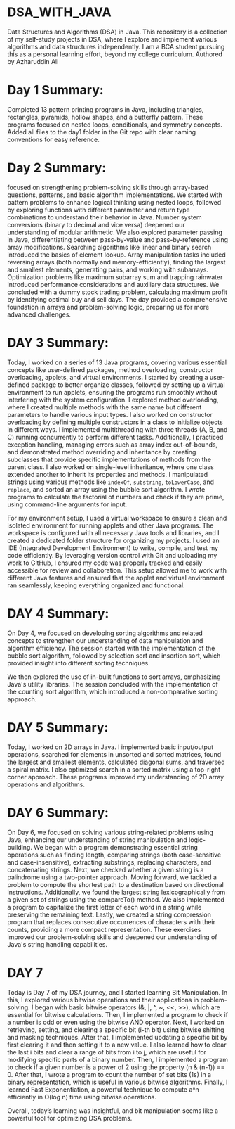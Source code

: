 # DSA_WITH_JAVA
Data Structures and Algorithms (DSA) in Java. This repository is a collection of my self-study projects in DSA, where I explore and implement various algorithms and data structures independently. I am a BCA student pursuing this as a personal learning effort, beyond my college curriculum. Authored by Azharuddin Ali

# Day 1 Summary:
Completed 13 pattern printing programs in Java, including triangles, rectangles, pyramids, hollow shapes, and a butterfly pattern. These programs focused on nested loops, conditionals, and symmetry concepts. Added all files to the day1 folder in the Git repo with clear naming conventions for easy reference.

# Day 2 Summary:
 focused on strengthening problem-solving skills through array-based questions, patterns, and basic algorithm implementations. We started with pattern problems to enhance logical thinking using nested loops, followed by exploring functions with different parameter and return type combinations to understand their behavior in Java. Number system conversions (binary to decimal and vice versa) deepened our understanding of modular arithmetic. We also explored parameter passing in Java, differentiating between pass-by-value and pass-by-reference using array modifications. Searching algorithms like linear and binary search introduced the basics of element lookup. Array manipulation tasks included reversing arrays (both normally and memory-efficiently), finding the largest and smallest elements, generating pairs, and working with subarrays. Optimization problems like maximum subarray sum and trapping rainwater introduced performance considerations and auxiliary data structures. We concluded with a dummy stock trading problem, calculating maximum profit by identifying optimal buy and sell days. The day provided a comprehensive foundation in arrays and problem-solving logic, preparing us for more advanced challenges.

 # DAY 3 Summary:
 Today, I worked on a series of 13 Java programs, covering various essential concepts like user-defined packages, method overloading, constructor overloading, applets, and virtual environments. I started by creating a user-defined package to better organize classes, followed by setting up a virtual environment to run applets, ensuring the programs run smoothly without interfering with the system configuration. I explored method overloading, where I created multiple methods with the same name but different parameters to handle various input types. I also worked on constructor overloading by defining multiple constructors in a class to initialize objects in different ways. I implemented multithreading with three threads (A, B, and C) running concurrently to perform different tasks. Additionally, I practiced exception handling, managing errors such as array index out-of-bounds, and demonstrated method overriding and inheritance by creating subclasses that provide specific implementations of methods from the parent class. I also worked on single-level inheritance, where one class extended another to inherit its properties and methods. I manipulated strings using various methods like `indexOf`, `substring`, `toLowerCase`, and `replace`, and sorted an array using the bubble sort algorithm. I wrote programs to calculate the factorial of numbers and check if they are prime, using command-line arguments for input. 

For my environment setup, I used a virtual workspace to ensure a clean and isolated environment for running applets and other Java programs. The workspace is configured with all necessary Java tools and libraries, and I created a dedicated folder structure for organizing my projects. I used an IDE (Integrated Development Environment) to write, compile, and test my code efficiently. By leveraging version control with Git and uploading my work to GitHub, I ensured my code was properly tracked and easily accessible for review and collaboration. This setup allowed me to work with different Java features and ensured that the applet and virtual environment ran seamlessly, keeping everything organized and functional.

 # DAY 4 Summary:
 On Day 4, we focused on developing sorting algorithms and related concepts to strengthen our understanding of data manipulation and algorithm efficiency. The session started with the implementation of the bubble sort algorithm, followed by selection sort and insertion sort, which provided insight into different sorting techniques.

We then explored the use of in-built functions to sort arrays, emphasizing Java's utility libraries. The session concluded with the implementation of the counting sort algorithm, which introduced a non-comparative sorting approach.

 # DAY 5 Summary:
Today, I worked on 2D arrays in Java. I implemented basic input/output operations, searched for elements in unsorted and sorted matrices, found the largest and smallest elements, calculated diagonal sums, and traversed a spiral matrix. I also optimized search in a sorted matrix using a top-right corner approach. These programs improved my understanding of 2D array operations and algorithms.

 # DAY 6 Summary:
On Day 6, we focused on solving various string-related problems using Java, enhancing our understanding of string manipulation and logic-building. We began with a program demonstrating essential string operations such as finding length, comparing strings (both case-sensitive and case-insensitive), extracting substrings, replacing characters, and concatenating strings. Next, we checked whether a given string is a palindrome using a two-pointer approach. Moving forward, we tackled a problem to compute the shortest path to a destination based on directional instructions. Additionally, we found the largest string lexicographically from a given set of strings using the compareTo() method. We also implemented a program to capitalize the first letter of each word in a string while preserving the remaining text. Lastly, we created a string compression program that replaces consecutive occurrences of characters with their counts, providing a more compact representation. These exercises improved our problem-solving skills and deepened our understanding of Java's string handling capabilities.

# DAY 7
Today is Day 7 of my DSA journey, and I started learning Bit Manipulation. In this, I explored various bitwise operations and their applications in problem-solving. I began with basic bitwise operators (&, |, ^, ~, <<, >>), which are essential for bitwise calculations. Then, I implemented a program to check if a number is odd or even using the bitwise AND operator. Next, I worked on retrieving, setting, and clearing a specific bit (i-th bit) using bitwise shifting and masking techniques. After that, I implemented updating a specific bit by first clearing it and then setting it to a new value. I also learned how to clear the last i bits and clear a range of bits from i to j, which are useful for modifying specific parts of a binary number. Then, I implemented a program to check if a given number is a power of 2 using the property (n & (n-1)) == 0. After that, I wrote a program to count the number of set bits (1s) in a binary representation, which is useful in various bitwise algorithms. Finally, I learned Fast Exponentiation, a powerful technique to compute a^n efficiently in O(log n) time using bitwise operations.

Overall, today’s learning was insightful, and bit manipulation seems like a powerful tool for optimizing DSA problems.